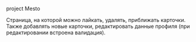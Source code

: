 project Mesto

Страница, на которой можно лайкать, удалять, приближать карточки.
Также добавлять новые карточки, редактировать данные профиля (при редактировании встроена валидация). 
